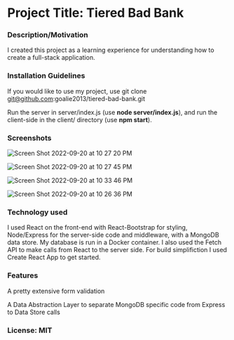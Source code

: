 # Project Title: Tiered Bad Bank

### Description/Motivation
I created this project as a learning experience for understanding how to create a full-stack application.

### Installation Guidelines
If you would like to use my project, use git clone git@github.com:goalie2013/tiered-bad-bank.git

Run the server in server/index.js (use **node server/index.js**), and run the client-side in the client/ directory (use **npm start**).


### Screenshots

![Screen Shot 2022-09-20 at 10 27 20 PM](https://user-images.githubusercontent.com/24702968/191421645-cc804b4d-bfdd-44fb-af6e-8aa5b6249453.png)

![Screen Shot 2022-09-20 at 10 27 45 PM](https://user-images.githubusercontent.com/24702968/191421997-bc1bf12f-0240-4b7f-8ce9-f29738a1739a.png)

![Screen Shot 2022-09-20 at 10 33 46 PM](https://user-images.githubusercontent.com/24702968/191422331-f89827bc-e89c-4cb9-bd71-bae8d0976aae.png)

![Screen Shot 2022-09-20 at 10 26 36 PM](https://user-images.githubusercontent.com/24702968/191422004-eab7a7d0-705f-469c-af83-7e22152cde93.png)


### Technology used
I used React on the front-end with React-Bootstrap for styling, Node/Express for the server-side code and middleware, with a MongoDB data store. My database is run in a Docker container. I also used the Fetch API to make calls from React to the server side.
For build simplifiction I used Create React App to get started.

### Features
A pretty extensive form validation

A Data Abstraction Layer to separate MongoDB specific code from Express to Data Store calls

### License: MIT
